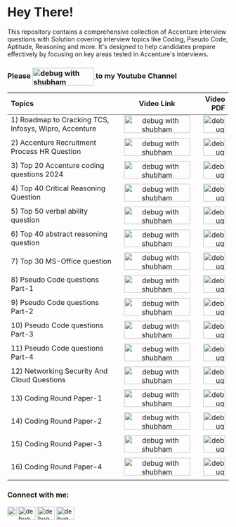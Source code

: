 # Hey There!
This repository contains a comprehensive collection of Accenture  interview questions with Solution covering interview  topics like Coding, Pseudo Code, Aptitude, Reasoning and more. It's designed to help candidates prepare effectively by focusing on key areas tested in Accenture's interviews.


### Please <a href="https://www.youtube.com/@DebugWithShubham"> <img align="center" src="https://www.freeiconspng.com/uploads/youtube-subscribe-button-classic-png-2.png" alt="debug with shubham"  height="40" width="140" /> </a> to my Youtube Channel






| Topics | Video Link | Video PDF|
| :---         |     :---:         |         ---: |
| 1) Roadmap to Cracking TCS, Infosys, Wipro, Accenture    | <a href="https://youtu.be/1YJvNKHg40w?si=_dm8_5RmU_mK69Iv"> <img align="center" src="https://www.pngall.com/wp-content/uploads/2016/05/Click-Here-PNG-HD.png" alt="debug with shubham"  height="40" width="150" /> </a> <br>    | <a href="https://github.com/Shubham2227/Accenture-Interview-Question-/blob/learn/RoadMap%20And%20HR%20Question/Accenture%20interview%20RoadMap%20and%20%20HR%20.pdf"> <img align="center" src="https://toppng.com/uploads/preview/pdf-icon-11549528510ilxx4eex38.png" alt="debug with shubam"  height="40" width="50" /> </a> <br> |
|  |          |       |
| 2) Accenture Recruitment Process HR Question | <a href="https://youtu.be/vhgbO9KSz9A?si=OWW84gsVrYHsQSK1"> <img align="center" src="https://www.pngall.com/wp-content/uploads/2016/05/Click-Here-PNG-HD.png" alt="debug with shubham"  height="40" width="150" /> </a> <br>    | <a href="https://github.com/Shubham2227/Accenture-Interview-Question-/blob/learn/RoadMap%20And%20HR%20Question/Accenture%20interview%20RoadMap%20and%20%20HR%20.pdf"> <img align="center" src="https://toppng.com/uploads/preview/pdf-icon-11549528510ilxx4eex38.png" alt="debug with shubam"  height="40" width="50" /> </a> <br>| 
|  |          |       |
| 3) Top 20 Accenture coding questions 2024 | <a href="https://youtu.be/Gnzi4oFL_b8?si=7GIk08UtdghpUUhR"> <img align="center" src="https://www.pngall.com/wp-content/uploads/2016/05/Click-Here-PNG-HD.png" alt="debug with shubham"  height="40" width="150" /> </a> <br>    | <a href="https://github.com/Shubham2227/Accenture-Interview-Question-/tree/learn/Coding%20Round"> <img align="center" src="https://toppng.com/uploads/preview/pdf-icon-11549528510ilxx4eex38.png" alt="debug with shubam"  height="40" width="50" /> </a> <br> 
|  |          |       |
| 4) Top 40 Critical Reasoning Question | <a href="https://youtu.be/TzRG-8HQjrQ?si=hYVxMhFAdlmir27g"> <img align="center" src="https://www.pngall.com/wp-content/uploads/2016/05/Click-Here-PNG-HD.png" alt="debug with shubham"  height="40" width="150" /> </a> <br>    | <a href="https://github.com/Shubham2227/Accenture-Interview-Question-/blob/learn/Critical%20Reasoning/Accenture%20Critical%20Reasoning%20Q%26A.pdf"> <img align="center" src="https://toppng.com/uploads/preview/pdf-icon-11549528510ilxx4eex38.png" alt="debug with shubam"  height="40" width="50" /> </a> <br> 
|  |          |       |
| 5) Top 50 verbal ability question | <a href="https://youtu.be/4MDTNtxHMQw?si=2YWJ4iWWQlBHmpz_"> <img align="center" src="https://www.pngall.com/wp-content/uploads/2016/05/Click-Here-PNG-HD.png" alt="debug with shubham"  height="40" width="150" /> </a> <br>    | <a href="https://github.com/Shubham2227/Accenture-Interview-Question-/blob/learn/Verbal%20Ability/Accenture%20Verbal%20Ability%20Q%26A.pdf"> <img align="center" src="https://toppng.com/uploads/preview/pdf-icon-11549528510ilxx4eex38.png" alt="debug with shubam"  height="40" width="50" /> </a> <br> 
|  |          |       |
| 6) Top 40 abstract reasoning question | <a href="https://youtu.be/PGJTcVDgago?si=Od6e8imxoUhtRxCP"> <img align="center" src="https://www.pngall.com/wp-content/uploads/2016/05/Click-Here-PNG-HD.png" alt="debug with shubham"  height="40" width="150" /> </a> <br>    | <a href="https://github.com/Shubham2227/Accenture-Interview-Question-/blob/learn/Abstract%20%20Reasoning/Abstract%20Reasoning%20Accenture%20Q%26A.pdf"> <img align="center" src="https://toppng.com/uploads/preview/pdf-icon-11549528510ilxx4eex38.png" alt="debug with shubam"  height="40" width="50" /> </a> <br> 
|  |          |       |
| 7) Top 30 MS-Office question | <a href="https://youtu.be/IGK_oZ0dGos?si=2aFiLOIEjsCrVJg7"> <img align="center" src="https://www.pngall.com/wp-content/uploads/2016/05/Click-Here-PNG-HD.png" alt="debug with shubham"  height="40" width="150" /> </a> <br>    | <a href="https://github.com/Shubham2227/Accenture-Interview-Question-/blob/learn/MS-Office/Accenture%20MS-Office%20Q%26A.pdf"> <img align="center" src="https://toppng.com/uploads/preview/pdf-icon-11549528510ilxx4eex38.png" alt="debug with shubam"  height="40" width="50" /> </a> <br> 
|  |          |       |
| 8)  Pseudo Code questions Part-1 | <a href="https://youtu.be/iJFzoKCTOQo?si=iAx9IX4TONfA1PVt"> <img align="center" src="https://www.pngall.com/wp-content/uploads/2016/05/Click-Here-PNG-HD.png" alt="debug with shubham"  height="40" width="150" /> </a> <br>    | <a href="https://github.com/Shubham2227/Accenture-Interview-Question-/blob/learn/Pseudo%20Code/Pseudo%20Code%20part-1.pdf"> <img align="center" src="https://toppng.com/uploads/preview/pdf-icon-11549528510ilxx4eex38.png" alt="debug with shubam"  height="40" width="50" /> </a> <br> 
|  |          |       |
| 9) Pseudo Code questions Part-2 | <a href="https://youtu.be/mbgSwMZwc_s?si=WyA7Kbtrvi2vMHcn"> <img align="center" src="https://www.pngall.com/wp-content/uploads/2016/05/Click-Here-PNG-HD.png" alt="debug with shubham"  height="40" width="150" /> </a> <br>    | <a href="https://github.com/Shubham2227/Accenture-Interview-Question-/blob/learn/Pseudo%20Code/Pseudo%20code%20part%202.pdf"> <img align="center" src="https://toppng.com/uploads/preview/pdf-icon-11549528510ilxx4eex38.png" alt="debug with shubam"  height="40" width="50" /> </a> <br> 
|  |          |       |
| 10) Pseudo Code questions Part-3 | <a href="https://youtu.be/slVnc6hykFM?si=VIvgloZrKCU5O6_R"> <img align="center" src="https://www.pngall.com/wp-content/uploads/2016/05/Click-Here-PNG-HD.png" alt="debug with shubham"  height="40" width="150" /> </a> <br>    | <a href="https://github.com/Shubham2227/Accenture-Interview-Question-/blob/learn/Pseudo%20Code/Pesudo%20code%20part-3.pdf"> <img align="center" src="https://toppng.com/uploads/preview/pdf-icon-11549528510ilxx4eex38.png" alt="debug with shubam"  height="40" width="50" /> </a> <br> 
|  |          |       |
| 11) Pseudo Code questions Part-4 | <a href="https://youtu.be/sjBpTxTqIvQ?si=6EDZL0mxhVJradq0"> <img align="center" src="https://www.pngall.com/wp-content/uploads/2016/05/Click-Here-PNG-HD.png" alt="debug with shubham"  height="40" width="150" /> </a> <br>    | <a href="https://github.com/Shubham2227/Accenture-Interview-Question-/blob/learn/Pseudo%20Code/Pseudo%20Code%20Part4%20.pdf"> <img align="center" src="https://toppng.com/uploads/preview/pdf-icon-11549528510ilxx4eex38.png" alt="debug with shubam"  height="40" width="50" /> </a> <br> 
|  |          |       |
| 12) Networking Security And Cloud Questions | <a href="https://youtu.be/65690n-MhzU?si=1aIccES7lR4JkQxc"> <img align="center" src="https://www.pngall.com/wp-content/uploads/2016/05/Click-Here-PNG-HD.png" alt="debug with shubham"  height="40" width="150" /> </a> <br>    | <a href="https://github.com/Shubham2227/Accenture-Interview-Question-/blob/learn/Networking%20Security%20and%20Cloud/Network%20and%20CLoud%20Accenture%20.pdf"> <img align="center" src="https://toppng.com/uploads/preview/pdf-icon-11549528510ilxx4eex38.png" alt="debug with shubam"  height="40" width="50" /> </a> <br> 
|  |          |       |
| 13) Coding Round Paper-1 | <a href="https://youtu.be/ulMXNAOgFd4?si=On0zO1k-k2AtA-0B"> <img align="center" src="https://www.pngall.com/wp-content/uploads/2016/05/Click-Here-PNG-HD.png" alt="debug with shubham"  height="40" width="150" /> </a> <br>    | <a href="https://github.com/Shubham2227/Accenture-Interview-Question-/blob/learn/Coding%20Round/Part-1.pdf"> <img align="center" src="https://toppng.com/uploads/preview/pdf-icon-11549528510ilxx4eex38.png" alt="debug with shubam"  height="40" width="50" /> </a> <br> 
|  |          |       |
| 14) Coding Round Paper-2 | <a href="https://youtu.be/iMqD_nrnPXI?si=7UKWxUaToO3YN4jg"> <img align="center" src="https://www.pngall.com/wp-content/uploads/2016/05/Click-Here-PNG-HD.png" alt="debug with shubham"  height="40" width="150" /> </a> <br>    | <a href="https://github.com/Shubham2227/Accenture-Interview-Question-/blob/learn/Coding%20Round/Part2.pdf"> <img align="center" src="https://toppng.com/uploads/preview/pdf-icon-11549528510ilxx4eex38.png" alt="debug with shubam"  height="40" width="50" /> </a> <br> 
|  |          |       |
| 15) Coding Round Paper-3 | <a href="https://youtu.be/pUe5NE293WI?si=kFZRTihrEVtZAk8v"> <img align="center" src="https://www.pngall.com/wp-content/uploads/2016/05/Click-Here-PNG-HD.png" alt="debug with shubham"  height="40" width="150" /> </a> <br>    | <a href="https://github.com/Shubham2227/Accenture-Interview-Question-/blob/learn/Coding%20Round/Part3.pdf"> <img align="center" src="https://toppng.com/uploads/preview/pdf-icon-11549528510ilxx4eex38.png" alt="debug with shubam"  height="40" width="50" /> </a> <br> 
|  |          |       |
| 16) Coding Round Paper-4 | <a href="https://youtu.be/JY8E6IR51Yg?si=x0WOofKJBJyHcggS"> <img align="center" src="https://www.pngall.com/wp-content/uploads/2016/05/Click-Here-PNG-HD.png" alt="debug with shubham"  height="40" width="150" /> </a> <br>    | <a href="https://github.com/Shubham2227/Accenture-Interview-Question-/blob/learn/Coding%20Round/Part4.pdf"> <img align="center" src="https://toppng.com/uploads/preview/pdf-icon-11549528510ilxx4eex38.png" alt="debug with shubam"  height="40" width="50" /> </a> <br> |
|  |          |       |




<h3 align="left">Connect with me:</h3>
<p align="left">
<a href="https://t.me/debugwithshubham" target="blank"><img align="center" src="https://raw.githubusercontent.com/rahuldkjain/github-profile-readme-generator/master/src/images/icons/Social/twitter.svg" alt="debug with shuhbam" height="30" width="40" /></a>
<a href="https://www.instagram.com/debugwithshubham/" target="blank"><img align="center" src="https://raw.githubusercontent.com/rahuldkjain/github-profile-readme-generator/master/src/images/icons/Social/instagram.svg" alt="debugwithshubham" height="30" width="40" /></a>
<a href="https://www.youtube.com/@DebugWithShubham" target="blank"><img align="center" src="https://raw.githubusercontent.com/rahuldkjain/github-profile-readme-generator/master/src/images/icons/Social/youtube.svg" alt="debugwithshubham" height="30" width="40" /></a>
<a href="https://www.linkedin.com/in/debugwithshubham/"><img align="left" src="https://raw.githubusercontent.com/yushi1007/yushi1007/main/images/linkedin.svg" alt="debug with shubham | LinkedIn" width="21px"/></a>



